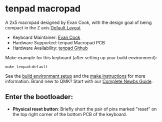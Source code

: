 # tenpad macropad

A 2x5 macropad designed by Evan Cook, with the design goal of being compact in the Z axis
[Default Layout](https://raw.githubusercontent.com/evanmcook/tenpad/main/keyboard-layout.jpg)

* Keyboard Maintainer: [Evan Cook](https://github.com/evanmcook/)
* Hardware Supported: tenpad Macropad PCB
* Hardware Availability: [tenpad Github](https://github.com/evanmcook/tenpad)

Make example for this keyboard (after setting up your build environment):

    make tenpad:default

See the [build environment setup](https://docs.qmk.fm/#/getting_started_build_tools) and the [make instructions](https://docs.qmk.fm/#/getting_started_make_guide) for more information. Brand new to QMK? Start with our [Complete Newbs Guide](https://docs.qmk.fm/#/newbs).

## Enter the bootloader: 
* **Physical reset button**: Briefly short the pair of pins marked "reset" on the top right corner of the bottom PCB of the keyboard.